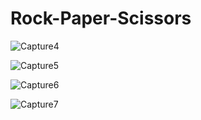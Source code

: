 # Rock-Paper-Scissors
![Capture4](https://user-images.githubusercontent.com/75805943/143493671-1991bd42-7181-41c7-840d-56827bb50ca3.PNG)

![Capture5](https://user-images.githubusercontent.com/75805943/143493349-1c05bd6c-7c28-4a9c-8528-ac3402bc918f.PNG)

![Capture6](https://user-images.githubusercontent.com/75805943/143493357-33091bee-31be-4de2-8d85-f7c12e9086ec.PNG)

![Capture7](https://user-images.githubusercontent.com/75805943/143493358-188a478c-0edc-4d30-9459-d34dbe088274.PNG)
